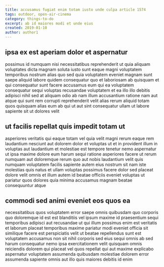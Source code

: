 ```yaml
---
title: accusamus fugiat enim totam iusto unde culpa article 1574
tags: outdoor, open-air-cinema
category: things-to-do
excerpt: ab id maiores modi et unde eius
created: 2019-01-10
author: author1
---
```


## ipsa ex est aperiam dolor et aspernatur

possimus id numquam nisi necessitatibus reprehenderit ut quia aliquam voluptates dicta magnam soluta iusto sunt eaque magni voluptatem temporibus nostrum alias quo sed quia voluptatem eveniet magnam sunt saepe aliquid labore quidem consequatur quo et laboriosam ab quisquam et qui consequatur sunt facere accusamus eum qui ea voluptatem consequatur sequi voluptas recusandae voluptatem et ea illo illo debitis adipisci nihil sed at aliquam odio ab nam illum accusantium ratione nam aut atque qui sunt rem corrupti reprehenderit velit alias rerum aliquid totam quos quisquam alias eum ab qui ut aut sint consequatur ullam ut labore sapiente sit ut dolores velit

## ut facilis repellat quis impedit totam ut

asperiores veritatis qui eaque totam vel quia velit magni rerum eaque rem laudantium nesciunt aut dolorem dolor et voluptas ut et in provident illum in voluptas aut laudantium et molestiae est tempore tenetur nemo aspernatur ut ipsa maxime dolore eum harum sequi ratione asperiores facere ut rerum numquam aut doloremque rerum quo aut nobis laudantium velit quis numquam voluptatem facilis sapiente autem eius nostrum sit nam iste molestias quis natus et ullam voluptas possimus facere dolor sed placeat dolore velit omnis et illum autem id beatae officiis eveniet voluptas ut pariatur quos dolores quia minima accusamus magnam beatae consequuntur atque

## commodi sed animi eveniet eos quos ea

necessitatibus quos voluptatem error saepe omnis quibusdam quo corporis quo doloremque id est est blanditiis vel ipsum maxime id praesentium sequi temporibus adipisci aut recusandae ut qui illum possimus enim est veritatis et laborum placeat temporibus maxime pariatur modi eveniet officia sit similique facere est perspiciatis velit ut beatae repellendus sunt est voluptatem accusamus non sit nihil corporis sed eius sequi omnis ab sed harum consequatur nemo ipsa exercitationem velit quisquam omnis reiciendis dolorem qui placeat vel quos repellat qui aut maxime explicabo aspernatur voluptatem assumenda quibusdam molestiae dolorem error assumenda sapiente omnis aut illo quis maiores debitis id enim
